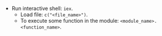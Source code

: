 - Run interactive shell: `iex`.
  - Load file: `c("<file_name>")`.
  - To execute some function in the module: `<module_name>.<function_name>`.
